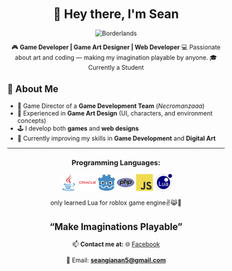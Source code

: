<div align="center">  

# 👋 Hey there, I'm **Sean**

<p align="center">
<img src="https://www.pngarts.com/files/8/Borderlands-Transparent-Background-PNG.png" alt="Borderlands" width="300" />
</p> 

🎮 **Game Developer | Game Art Designer | Web Developer** 
💻 Passionate about art and coding — making my imagination playable by anyone. 
🎓 Currently a Student 
</div> 

## 🧩 About Me 
- 🧠 Game Director of a **Game Development Team** (*Necromanzaaa*) 
- 🎨 Experienced in **Game Art Design** (UI, characters, and environment concepts) 
- 🕹️ I develop both **games** and **web designs** 
- 🌱 Currently improving my skills in **Game Development** and **Digital Art** 

--- 

<div align="center"> 

### Programming Languages: 
<div align="center"> 

<img src="https://raw.githubusercontent.com/devicons/devicon/master/icons/java/java-original.svg" alt="Java" width="40" height="40"/> <img src="https://raw.githubusercontent.com/devicons/devicon/master/icons/oracle/oracle-original.svg" alt="Oracle" width="40" height="40"/> <img src="https://raw.githubusercontent.com/devicons/devicon/master/icons/godot/godot-original.svg" alt="Godot" width="40" height="40"/> <img src="https://raw.githubusercontent.com/devicons/devicon/master/icons/php/php-original.svg" alt="PHP" width="40" height="40"/> <img src="https://raw.githubusercontent.com/devicons/devicon/master/icons/javascript/javascript-original.svg" alt="JavaScript" width="40" height="40"/> <img src="https://raw.githubusercontent.com/devicons/devicon/master/icons/lua/lua-original.svg" alt="Lua" width="40" height="40"/> </div> 

only learned Lua for roblox game engine✌️😹🥀 

</div> 

<div align="center">  

## “Make Imaginations Playable” 
📫 **Contact me at:** 
🌐 [Facebook](https://www.facebook.com/sean.gianan.37/)  

📧 Email: **seangianan5@gmail.com** 

</div>

